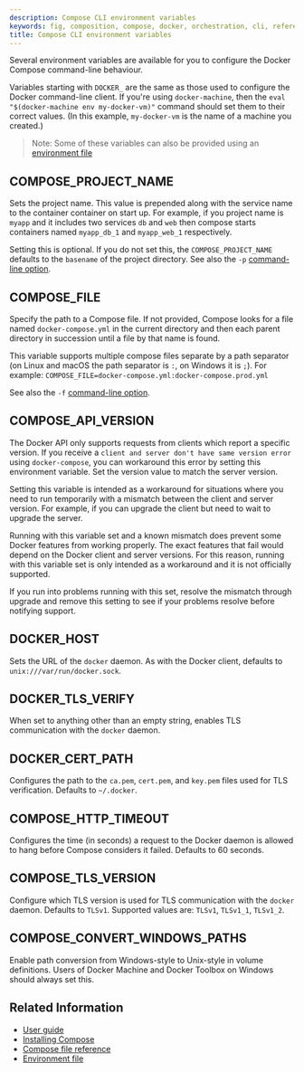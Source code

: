 ```yaml
---
description: Compose CLI environment variables
keywords: fig, composition, compose, docker, orchestration, cli, reference
title: Compose CLI environment variables
---
```


Several environment variables are available for you to configure the Docker Compose command-line behaviour.

Variables starting with `DOCKER_` are the same as those used to configure the
Docker command-line client. If you're using `docker-machine`, then the `eval "$(docker-machine env my-docker-vm)"` command should set them to their correct values. (In this example, `my-docker-vm` is the name of a machine you created.)

> Note: Some of these variables can also be provided using an
> [environment file](../env-file.md)

## COMPOSE\_PROJECT\_NAME

Sets the project name. This value is prepended along with the service name to the container container on start up. For example, if you project name is `myapp` and it includes two services `db` and `web` then compose starts containers named  `myapp_db_1` and `myapp_web_1` respectively.

Setting this is optional. If you do not set this, the `COMPOSE_PROJECT_NAME`
defaults to the `basename` of the project directory. See also the `-p`
[command-line option](overview.md).

## COMPOSE\_FILE

Specify the path to a Compose file. If not provided, Compose looks for a file named
`docker-compose.yml` in the current directory and then each parent directory in
succession until a file by that name is found.

This variable supports multiple compose files separate by a path separator (on
Linux and macOS the path separator is `:`, on Windows it is `;`). For example:
`COMPOSE_FILE=docker-compose.yml:docker-compose.prod.yml`

See also the `-f` [command-line option](overview.md).

## COMPOSE\_API\_VERSION

The Docker API only supports requests from clients which report a specific
version. If you receive a `client and server don't have same version error` using
`docker-compose`, you can workaround this error by setting this environment
variable. Set the version value to match the server version.

Setting this variable is intended as a workaround for situations where you need
to run temporarily with a mismatch between the client and server version. For
example, if you can upgrade the client but need to wait to upgrade the server.

Running with this variable set and a known mismatch does prevent some Docker
features from working properly. The exact features that fail would depend on the
Docker client and server versions. For this reason, running with this variable
set is only intended as a workaround and it is not officially supported.

If you run into problems running with this set, resolve the mismatch through
upgrade and remove this setting to see if your problems resolve before notifying
support.

## DOCKER\_HOST

Sets the URL of the `docker` daemon. As with the Docker client, defaults to `unix:///var/run/docker.sock`.

## DOCKER\_TLS\_VERIFY

When set to anything other than an empty string, enables TLS communication with
the `docker` daemon.

## DOCKER\_CERT\_PATH

Configures the path to the `ca.pem`, `cert.pem`, and `key.pem` files used for TLS verification. Defaults to `~/.docker`.

## COMPOSE\_HTTP\_TIMEOUT

Configures the time (in seconds) a request to the Docker daemon is allowed to hang before Compose considers
it failed. Defaults to 60 seconds.

## COMPOSE\_TLS\_VERSION

Configure which TLS version is used for TLS communication with the `docker`
daemon. Defaults to `TLSv1`.
Supported values are: `TLSv1`, `TLSv1_1`, `TLSv1_2`.

## COMPOSE\_CONVERT\_WINDOWS\_PATHS

Enable path conversion from Windows-style to Unix-style in volume definitions.
Users of Docker Machine and Docker Toolbox on Windows should always set this.


## Related Information

- [User guide](../index.md)
- [Installing Compose](../install.md)
- [Compose file reference](../compose-file.md)
- [Environment file](../env-file.md)